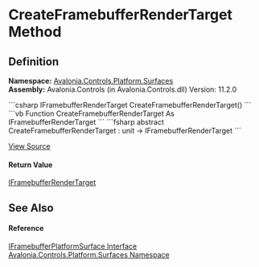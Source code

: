 # CreateFramebufferRenderTarget Method




## Definition
**Namespace:** <a href="N_Avalonia_Controls_Platform_Surfaces">Avalonia.Controls.Platform.Surfaces</a>  
**Assembly:** Avalonia.Controls (in Avalonia.Controls.dll) Version: 11.2.0

<Tabs groupId="api-code-preview">
<TabItem value="csharp" label="C#">
```csharp
IFramebufferRenderTarget CreateFramebufferRenderTarget()
```
</TabItem>
<TabItem value="vb" label="VB">
```vb
Function CreateFramebufferRenderTarget As IFramebufferRenderTarget
```
</TabItem>
<TabItem value="fsharp" label="F#">
```fsharp
abstract CreateFramebufferRenderTarget : unit -> IFramebufferRenderTarget 
```
</TabItem>
</Tabs>



<a href="https://github.com/AvaloniaUI/Avalonia/tree/master/src/Avalonia.Controls/Platform/Surfaces/IFramebufferPlatformSurface.cs" title="View the source code">View Source</a>



#### Return Value
<a href="T_Avalonia_Controls_Platform_Surfaces_IFramebufferRenderTarget">IFramebufferRenderTarget</a>

## See Also


#### Reference
<a href="T_Avalonia_Controls_Platform_Surfaces_IFramebufferPlatformSurface">IFramebufferPlatformSurface Interface</a>  
<a href="N_Avalonia_Controls_Platform_Surfaces">Avalonia.Controls.Platform.Surfaces Namespace</a>  
